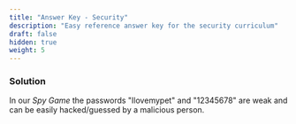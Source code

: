 ```yaml
---
title: "Answer Key - Security"
description: "Easy reference answer key for the security curriculum"
draft: false
hidden: true
weight: 5
---
```


### Solution
In our *Spy Game* the passwords "Ilovemypet" and "12345678" are weak and can be easily hacked/guessed by a malicious person.


